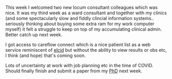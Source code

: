 This week I welcomed two new locum consultant colleagues which was nice. It was my third week as a ward consultant and together with my clinics (and some
spectacularly slow and fiddly clincial information systems.. seriously thinking about buying some extra ram for my work computer myself) it felt a struggle 
to keep on top of my accumulating clinical admin. Better catch up next week.

I got access to careflow connect which is a nice patient list as a web service reminiscent of [elcid](https://elcid.openhealthcare.org.uk/) but without the ability
to view results or obs etc, I think (and hope) that's coming soon.

Lots of uncertainty at work with job planning etc in the time of COVID. Should finally finish and submit a paper from my [PhD](http://carlreynolds.net/ipfjes-thesis/)
next week.
